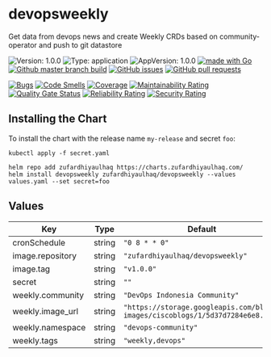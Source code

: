 # devopsweekly

Get data from devops news and create Weekly CRDs based on community-operator and push to git datastore

![Version: 1.0.0](https://img.shields.io/badge/Version-1.0.0-informational?style=flat-square) ![Type: application](https://img.shields.io/badge/Type-application-informational?style=flat-square) ![AppVersion: 1.0.0](https://img.shields.io/badge/AppVersion-1.0.0-informational?style=flat-square) [![made with Go](https://img.shields.io/badge/made%20with-Go-brightgreen)](http://golang.org) [![Github master branch build](https://img.shields.io/github/workflow/status/zufardhiyaulhaq/devopsweekly/Master)](https://github.com/zufardhiyaulhaq/devopsweekly/actions/workflows/master.yml) [![GitHub issues](https://img.shields.io/github/issues/zufardhiyaulhaq/devopsweekly)](https://github.com/zufardhiyaulhaq/devopsweekly/issues) [![GitHub pull requests](https://img.shields.io/github/issues-pr/zufardhiyaulhaq/devopsweekly)](https://github.com/zufardhiyaulhaq/devopsweekly/pulls)

[![Bugs](https://sonarqube.zufardhiyaulhaq.com/api/project_badges/measure?project=devopsweekly&metric=bugs)](https://sonarqube.zufardhiyaulhaq.com/dashboard?id=devopsweekly) [![Code Smells](https://sonarqube.zufardhiyaulhaq.com/api/project_badges/measure?project=devopsweekly&metric=code_smells)](https://sonarqube.zufardhiyaulhaq.com/dashboard?id=devopsweekly) [![Coverage](https://sonarqube.zufardhiyaulhaq.com/api/project_badges/measure?project=devopsweekly&metric=coverage)](https://sonarqube.zufardhiyaulhaq.com/dashboard?id=devopsweekly) [![Maintainability Rating](https://sonarqube.zufardhiyaulhaq.com/api/project_badges/measure?project=devopsweekly&metric=sqale_rating)](https://sonarqube.zufardhiyaulhaq.com/dashboard?id=devopsweekly) [![Quality Gate Status](https://sonarqube.zufardhiyaulhaq.com/api/project_badges/measure?project=devopsweekly&metric=alert_status)](https://sonarqube.zufardhiyaulhaq.com/dashboard?id=devopsweekly) [![Reliability Rating](https://sonarqube.zufardhiyaulhaq.com/api/project_badges/measure?project=devopsweekly&metric=reliability_rating)](https://sonarqube.zufardhiyaulhaq.com/dashboard?id=devopsweekly) [![Security Rating](https://sonarqube.zufardhiyaulhaq.com/api/project_badges/measure?project=devopsweekly&metric=security_rating)](https://sonarqube.zufardhiyaulhaq.com/dashboard?id=devopsweekly)

## Installing the Chart

To install the chart with the release name `my-release` and secret `foo`:

```console
kubectl apply -f secret.yaml

helm repo add zufardhiyaulhaq https://charts.zufardhiyaulhaq.com/
helm install devopsweekly zufardhiyaulhaq/devopsweekly --values values.yaml --set secret=foo
```

## Values

| Key | Type | Default | Description |
|-----|------|---------|-------------|
| cronSchedule | string | `"0 8 * * 0"` |  |
| image.repository | string | `"zufardhiyaulhaq/devopsweekly"` |  |
| image.tag | string | `"v1.0.0"` |  |
| secret | string | `""` |  |
| weekly.community | string | `"DevOps Indonesia Community"` |  |
| weekly.image_url | string | `"https://storage.googleapis.com/blogs-images/ciscoblogs/1/5d37d7284e6e8.png"` |  |
| weekly.namespace | string | `"devops-community"` |  |
| weekly.tags | string | `"weekly,devops"` |  |

